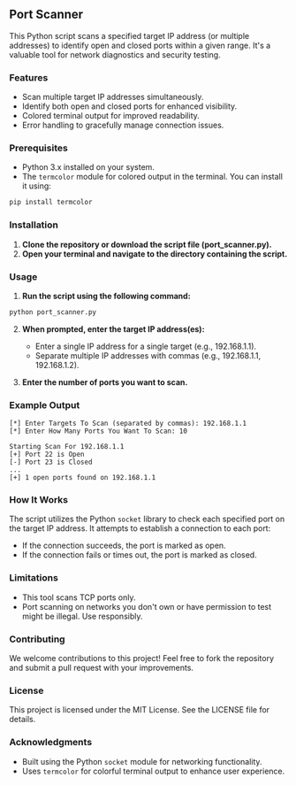 
## Port Scanner

This Python script scans a specified target IP address (or multiple addresses) to identify open and closed ports within a given range. It's a valuable tool for network diagnostics and security testing.

### Features

- Scan multiple target IP addresses simultaneously.
- Identify both open and closed ports for enhanced visibility.
- Colored terminal output for improved readability.
- Error handling to gracefully manage connection issues.

### Prerequisites

- Python 3.x installed on your system.
- The `termcolor` module for colored output in the terminal. You can install it using:

```bash
pip install termcolor
```

### Installation

1. **Clone the repository or download the script file (port_scanner.py).**
2. **Open your terminal and navigate to the directory containing the script.**

### Usage

1. **Run the script using the following command:**

```bash
python port_scanner.py
```

2. **When prompted, enter the target IP address(es):**
   - Enter a single IP address for a single target (e.g., 192.168.1.1).
   - Separate multiple IP addresses with commas (e.g., 192.168.1.1, 192.168.1.2).

3. **Enter the number of ports you want to scan.**

### Example Output

```
[*] Enter Targets To Scan (separated by commas): 192.168.1.1
[*] Enter How Many Ports You Want To Scan: 10

Starting Scan For 192.168.1.1
[+] Port 22 is Open
[-] Port 23 is Closed
...
[+] 1 open ports found on 192.168.1.1
```

### How It Works

The script utilizes the Python `socket` library to check each specified port on the target IP address. It attempts to establish a connection to each port:

- If the connection succeeds, the port is marked as open.
- If the connection fails or times out, the port is marked as closed.

### Limitations

- This tool scans TCP ports only.
- Port scanning on networks you don't own or have permission to test might be illegal. Use responsibly.

### Contributing

We welcome contributions to this project! Feel free to fork the repository and submit a pull request with your improvements.

### License

This project is licensed under the MIT License. See the LICENSE file for details.

### Acknowledgments

- Built using the Python `socket` module for networking functionality.
- Uses `termcolor` for colorful terminal output to enhance user experience.

